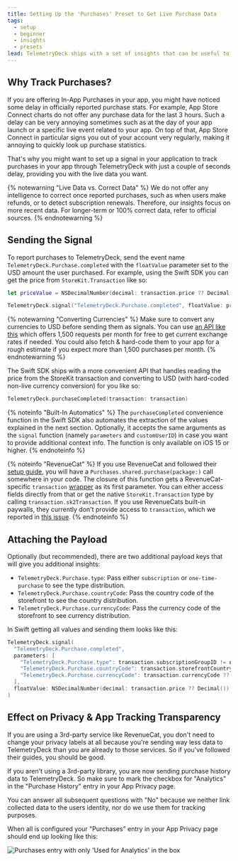 ```yaml
---
title: Setting Up the 'Purchases' Preset to Get Live Purchase Data
tags:
  - setup
  - beginner
  - insights
  - presets
lead: TelemetryDeck ships with a set of insights that can be useful to track your revenue within the last few hours with live purchase data. Here's how to set them up.
---
```


## Why Track Purchases?

If you are offering In-App Purchases in your app, you might have noticed some delay in officially reported purchase stats. For example, App Store Connect charts do not offer any purchase data for the last 3 hours. Such a delay can be very annoying sometimes such as at the day of your app launch or a specific live event related to your app. On top of that, App Store Connect in particular signs you out of your account very regularly, making it annoying to quickly look up purchase statistics.

That's why you might want to set up a signal in your application to track purchases in your app through TelemetryDeck with just a couple of seconds delay, providing you with the live data you want.

{% notewarning "Live Data vs. Correct Data" %}
We do not offer any intelligence to correct once reported purchases, such as when users make refunds, or to detect subscription renewals. Therefore, our insights focus on more recent data. For longer-term or 100% correct data, refer to official sources.
{% endnotewarning %}


## Sending the Signal

To report purchases to TelemetryDeck, send the event name `TelemetryDeck.Purchase.completed` with the `floatValue` parameter set to the USD amount the user purchased. For example, using the Swift SDK you can get the price from `StoreKit.Transaction` like so:

```swift
let priceValue = NSDecimalNumber(decimal: transaction.price ?? Decimal()).doubleValue

TelemetryDeck.signal("TelemetryDeck.Purchase.completed", floatValue: priceValue)
```

{% notewarning "Converting Currencies" %}
Make sure to convert any currencies to USD before sending them as signals. You can use [an API like this](https://www.exchangerate-api.com/docs/standard-requests) which offers 1,500 requests per month for free to get current exchange rates if needed. You could also fetch & hard-code them to your app for a rough estimate if you expect more than 1,500 purchases per month.
{% endnotewarning %}

The Swift SDK ships with a more convenient API that handles reading the price from the StoreKit transaction and converting to USD (with hard-coded non-live currency conversion) for you like so:

```swift
TelemetryDeck.purchaseCompleted(transaction: transaction)
```

{% noteinfo "Built-In Automatics" %}
The `purchaseCompleted` convenience function in the Swift SDK also automates the extraction of the values explained in the next section. Optionally, it accepts the same arguments as the `signal` function (namely `parameters` and `customUserID`) in case you want to provide additional context info. The function is only available on iOS 15 or higher.
{% endnoteinfo %}

{% noteinfo "RevenueCat" %}
If you use RevenueCat and followed their [setup guide](https://www.revenuecat.com/docs/getting-started/making-purchases), you will have a `Purchases.shared.purchase(package:)` call somewhere in your code. The closure of this function gets a RevenueCat-specific `transaction` [wrapper](https://github.com/RevenueCat/purchases-ios/blob/11f3962192271cdbbb70096ff5a693b8a0e48f49/Sources/Purchasing/StoreKitAbstractions/StoreTransaction.swift) as its first parameter. You can either access fields directly from that or get the native `StoreKit.Transaction` type by calling `transaction.sk2Transaction`. If you use RevenueCats built-in paywalls, they currently don't provide access to `transaction`, which we reported in [this issue](https://github.com/RevenueCat/purchases-ios/issues/4007).
{% endnoteinfo %}

## Attaching the Payload

Optionally (but recommended), there are two additional payload keys that will give you additional insights:

* `TelemetryDeck.Purchase.type`: Pass either `subscription` or `one-time-purchase` to see the type distribution.
* `TelemetryDeck.Purchase.countryCode`: Pass the country code of the storefront to see the country distribution.
* `TelemetryDeck.Purchase.currencyCode`: Pass the currency code of the storefront to see currency distribution.

In Swift getting all values and sending them looks like this:

```swift
TelemetryDeck.signal(
  "TelemetryDeck.Purchase.completed",
  parameters: [
    "TelemetryDeck.Purchase.type": transaction.subscriptionGroupID != nil ? "subscription" : "one-time-purchase",
    "TelemetryDeck.Purchase.countryCode": transaction.storefrontCountryCode,
    "TelemetryDeck.Purchase.currencyCode": transaction.currencyCode ?? "???"
  ],
  floatValue: NSDecimalNumber(decimal: transaction.price ?? Decimal()).doubleValue
)
```


## Effect on Privacy & App Tracking Transparency

If you are using a 3rd-party service like RevenueCat, you don't need to change your privacy labels at all because you're sending way less data to TelemetryDeck than you are already to those services. So if you've followed their guides, you should be good.

If you aren't using a 3rd-party library, you are now sending purchase history data to TelemetryDeck. So make sure to mark the checkbox for "Analytics" in the "Purchase History" entry in your App Privacy page.

You can answer all subsequent questions with "No" because we neither link collected data to the users identity, nor do we use them for tracking purposes.

When all is configured your "Purchases" entry in your App Privacy page should end up looking like this:

![Purchases entry with only 'Used for Analytics' in the box](/docs/images/purchases-privacy-box.png)
